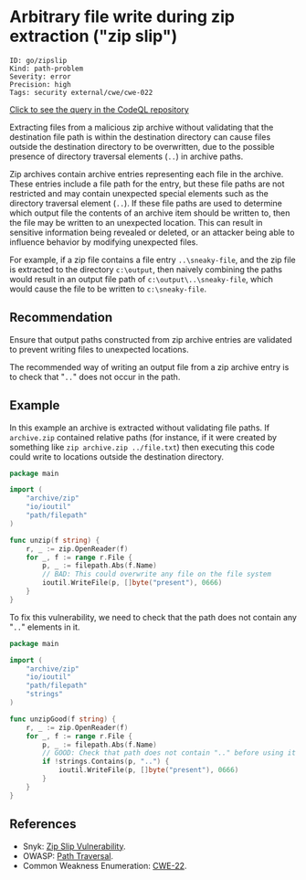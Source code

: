 # Arbitrary file write during zip extraction ("zip slip")

```
ID: go/zipslip
Kind: path-problem
Severity: error
Precision: high
Tags: security external/cwe/cwe-022

```
[Click to see the query in the CodeQL repository](https://github.com/github/codeql-go/tree/main/ql/src/Security/CWE-022/ZipSlip.ql)

Extracting files from a malicious zip archive without validating that the destination file path is within the destination directory can cause files outside the destination directory to be overwritten, due to the possible presence of directory traversal elements (`..`) in archive paths.

Zip archives contain archive entries representing each file in the archive. These entries include a file path for the entry, but these file paths are not restricted and may contain unexpected special elements such as the directory traversal element (`..`). If these file paths are used to determine which output file the contents of an archive item should be written to, then the file may be written to an unexpected location. This can result in sensitive information being revealed or deleted, or an attacker being able to influence behavior by modifying unexpected files.

For example, if a zip file contains a file entry `..\sneaky-file`, and the zip file is extracted to the directory `c:\output`, then naively combining the paths would result in an output file path of `c:\output\..\sneaky-file`, which would cause the file to be written to `c:\sneaky-file`.


## Recommendation
Ensure that output paths constructed from zip archive entries are validated to prevent writing files to unexpected locations.

The recommended way of writing an output file from a zip archive entry is to check that "`..`" does not occur in the path.


## Example
In this example an archive is extracted without validating file paths. If `archive.zip` contained relative paths (for instance, if it were created by something like `zip archive.zip ../file.txt`) then executing this code could write to locations outside the destination directory.


```go
package main

import (
	"archive/zip"
	"io/ioutil"
	"path/filepath"
)

func unzip(f string) {
	r, _ := zip.OpenReader(f)
	for _, f := range r.File {
		p, _ := filepath.Abs(f.Name)
		// BAD: This could overwrite any file on the file system
		ioutil.WriteFile(p, []byte("present"), 0666)
	}
}

```
To fix this vulnerability, we need to check that the path does not contain any "`..`" elements in it.


```go
package main

import (
	"archive/zip"
	"io/ioutil"
	"path/filepath"
	"strings"
)

func unzipGood(f string) {
	r, _ := zip.OpenReader(f)
	for _, f := range r.File {
		p, _ := filepath.Abs(f.Name)
		// GOOD: Check that path does not contain ".." before using it
		if !strings.Contains(p, "..") {
			ioutil.WriteFile(p, []byte("present"), 0666)
		}
	}
}

```

## References
* Snyk: [Zip Slip Vulnerability](https://snyk.io/research/zip-slip-vulnerability).
* OWASP: [Path Traversal](https://www.owasp.org/index.php/Path_traversal).
* Common Weakness Enumeration: [CWE-22](https://cwe.mitre.org/data/definitions/22.html).